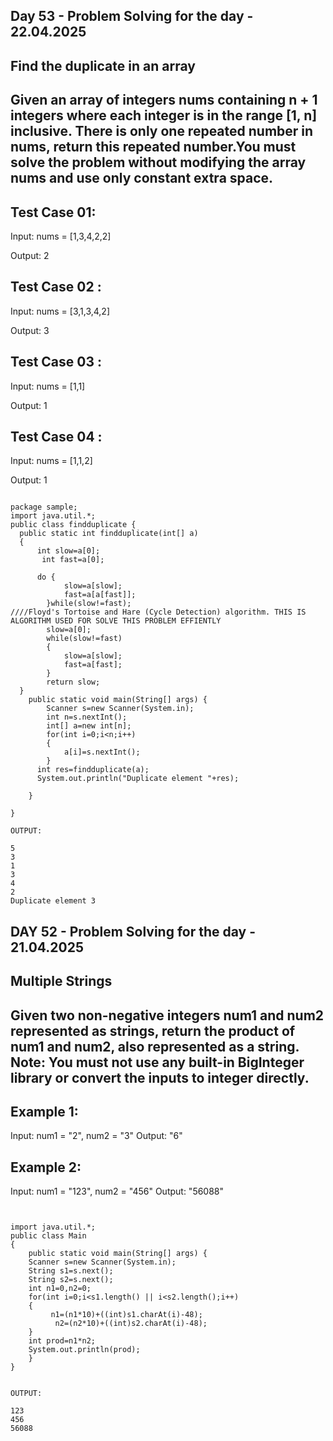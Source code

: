 ## Day 53 - Problem Solving for the day - 22.04.2025

## Find the duplicate in an array

## Given an array of integers nums containing n + 1 integers where each integer is in the range [1, n] inclusive. There is only one repeated number in nums, return this repeated number.You must solve the problem without modifying the array nums and use only constant extra space.

## Test Case 01:

Input: nums = [1,3,4,2,2] 

Output: 2

## Test Case 02 : 

Input: nums = [3,1,3,4,2] 

Output: 3

## Test Case 03 : 

Input: nums = [1,1] 

Output: 1

## Test Case 04 : 

Input: nums = [1,1,2] 

Output: 1

````java[]

package sample;
import java.util.*;
public class findduplicate {
  public static int findduplicate(int[] a)
  {
	  int slow=a[0];
	   int fast=a[0];
		
	  do {
			slow=a[slow];
			fast=a[a[fast]];
		}while(slow!=fast);                                   ////Floyd's Tortoise and Hare (Cycle Detection) algorithm. THIS IS ALGORITHM USED FOR SOLVE THIS PROBLEM EFFIENTLY
		slow=a[0];
		while(slow!=fast)
		{
			slow=a[slow];
			fast=a[fast];
		} 
		return slow;
  }
	public static void main(String[] args) {
		Scanner s=new Scanner(System.in);
		int n=s.nextInt();
		int[] a=new int[n];
		for(int i=0;i<n;i++)
		{
			a[i]=s.nextInt();
		}
	  int res=findduplicate(a);
	  System.out.println("Duplicate element "+res);

	}

}

OUTPUT:

5
3
1
3
4
2
Duplicate element 3

````

##  DAY 52 - Problem Solving for the day - 21.04.2025 
## Multiple Strings 
## Given two non-negative integers num1 and num2 represented as strings, return the product of num1 and num2, also represented as a string. Note: You must not use any built-in BigInteger library or convert the inputs to integer directly. 
## Example 1: 
Input: num1 = "2", num2 = "3" 
Output: "6" 
## Example 2: 
Input: num1 = "123", num2 = "456" 
Output: "56088"

````java[]


import java.util.*;
public class Main
{
	public static void main(String[] args) {
	Scanner s=new Scanner(System.in);
	String s1=s.next();
	String s2=s.next();
	int n1=0,n2=0;
	for(int i=0;i<s1.length() || i<s2.length();i++)
	{
	     n1=(n1*10)+((int)s1.charAt(i)-48);
	      n2=(n2*10)+((int)s2.charAt(i)-48);
	}
	int prod=n1*n2;
	System.out.println(prod);
	}
}


OUTPUT:

123
456
56088

````


